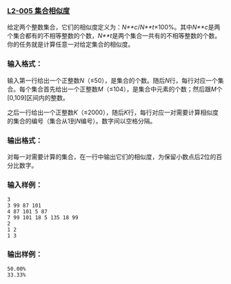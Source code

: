 ### [**L2-005 集合相似度**](https://pintia.cn/problem-sets/994805046380707840/problems/994805070149828608)



给定两个整数集合，它们的相似度定义为：*N**c*/*N**t*×100%。其中*N**c*是两个集合都有的不相等整数的个数，*N**t*是两个集合一共有的不相等整数的个数。你的任务就是计算任意一对给定集合的相似度。

### 输入格式：

输入第一行给出一个正整数*N*（≤50），是集合的个数。随后*N*行，每行对应一个集合。每个集合首先给出一个正整数*M*（≤104），是集合中元素的个数；然后跟*M*个[0,109]区间内的整数。

之后一行给出一个正整数*K*（≤2000），随后*K*行，每行对应一对需要计算相似度的集合的编号（集合从1到*N*编号）。数字间以空格分隔。

### 输出格式：

对每一对需要计算的集合，在一行中输出它们的相似度，为保留小数点后2位的百分比数字。

### 输入样例：

```in
3
3 99 87 101
4 87 101 5 87
7 99 101 18 5 135 18 99
2
1 2
1 3
```

### 输出样例：

```out
50.00%
33.33%
```



```cpp

```

